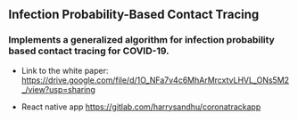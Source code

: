 ## Infection Probability-Based Contact Tracing

 
### Implements a generalized algorithm for infection probability based contact tracing for COVID-19.


- Link to the white paper: https://drive.google.com/file/d/1O_NFa7v4c6MhArMrcxtvLHVL_ONs5M2_/view?usp=sharing

- React native app https://gitlab.com/harrysandhu/coronatrackapp






